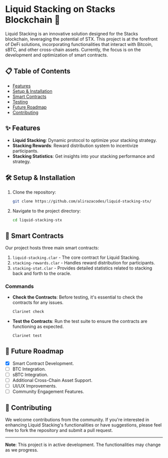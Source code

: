 # Liquid Stacking on Stacks Blockchain 🚀

Liquid Stacking is an innovative solution designed for the Stacks blockchain, leveraging the potential of STX. This project is at the forefront of DeFi solutions, incorporating functionalities that interact with Bitcoin, sBTC, and other cross-chain assets. Currently, the focus is on the development and optimization of smart contracts.

## 📋 Table of Contents
- [Features](#features)
- [Setup & Installation](#setup--installation)
- [Smart Contracts](#smart-contracts)
- [Testing](#testing)
- [Future Roadmap](#future-roadmap)
- [Contributing](#contributing)

## ✨ Features

- **Liquid Stacking**: Dynamic protocol to optimize your stacking strategy.
- **Stacking Rewards**: Reward distribution system to incentivize participants.
- **Stacking Statistics**: Get insights into your stacking performance and strategy.

## 🛠️ Setup & Installation

1. Clone the repository:
   ```bash
   git clone https://github.com/alirazacodes/liquid-stacking-stx/
   ```
2. Navigate to the project directory:
   ```bash
   cd liquid-stacking-stx
   ```

## 📜 Smart Contracts

Our project hosts three main smart contracts:

1. `liquid-stacking.clar` - The core contract for Liquid Stacking.
2. `stacking-rewards.clar` - Handles reward distribution for participants.
3. `stacking-stat.clar` - Provides detailed statistics related to stacking back and forth to the oracle.

### Commands

- **Check the Contracts**: Before testing, it's essential to check the contracts for any issues.
  ```bash
  Clarinet check
  ```
- **Test the Contracts**: Run the test suite to ensure the contracts are functioning as expected.
  ```bash
  Clarinet test
  ```

## 🚧 Future Roadmap

- [x] Smart Contract Development.
- [ ] BTC Integration.
- [ ] sBTC Integration.
- [ ] Additional Cross-Chain Asset Support.
- [ ] UI/UX Improvements.
- [ ] Community Engagement Features.

## 🤝 Contributing

We welcome contributions from the community. If you're interested in enhancing Liquid Stacking's functionalities or have suggestions, please feel free to fork the repository and submit a pull request.

---

**Note**: This project is in active development. The functionalities may change as we progress.
